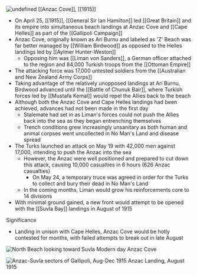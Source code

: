 
![undefined](https://upload.wikimedia.org/wikipedia/commons/4/4f/Anzac_Cove.jpg)
[[Anzac Cove]], [[1915]]

- On April 25, [[1915]], [[General Sir Ian Hamilton]] led [[Great Britain]] and its empire into simultaneous beach landings at Anzac Cove and [[Cape Helles]] as part of the [[Gallipoli Campaign]]
- Anzac Cove, originally known as Ari Burnu and labeled as 'Z' Beach was far better managed by [[William Birdwood]] as opposed to the Helles landings led by [[Aylmer Hunter-Weston]]
	- Opposing him was [[Liman von Sanders]], a German officer attached to the region and 84,000 Turkish troops from the [[Ottoman Empire]]
- The attacking force was 17,000 untested soldiers from the [[Australian and New Zealand Army Corps]]
- Taking advantage of the relatively unopposed landings at Ari Burnu, Birdwood advanced until the [[Battle of Chunuk Bair]], where Turkish forces led by [[Mustafa Kemal]] would repel the Allies back to the beach
- Although both the Anzac Cove and Cape Helles landings had been achieved, advances had not been made in the first day
	- Stalemate had set in as Liman's forces could not push the Allies back into the sea as they began entrenching themselves
	- Trench conditions grew increasingly unsanitary as both human and animal corpses went uncollected in No Man's Land and disease spread
- The Turks launched an attack on May 19 with 42,000 men against 17,000, intending to push the Anzac into the sea
	- However, the Anzac were well positioned and prepared to cut down this attack, causing 10,000 casualties in 6 hours (626 Anzac casualties)
		- On May 24, a temporary truce was agreed in order for the Turks to collect and bury their dead in No Man's Land
	- In the coming months, Liman would grow his reinforcements core to 14 divisions
- With minimal ground gained, a new front would attempt to be opened with the [[Suvla Bay]] landings in August of 1915

Significance
- Landing in unison with Cape Helles, Anzac Cove would be hotly contested for months, with failed attempts to break out in late August

![North Beach looking toward Suvla](https://upload.wikimedia.org/wikipedia/commons/thumb/6/65/View_of_Anzac_Cove_-_Gallipoli_Peninsula_-_Dardanelles_-_Turkey_-_01_%285734713946%29.jpg/1920px-View_of_Anzac_Cove_-_Gallipoli_Peninsula_-_Dardanelles_-_Turkey_-_01_%285734713946%29.jpg)
Modern day Anzac Cove

![Anzac-Suvla sectors of Gallipoli, Aug-Dec 1915](https://nzhistory.govt.nz/files/styles/fullsize/public/gallipoli-late-1915-1000.jpg?itok=aljgKg5a)
Anzac Landing, August 1915